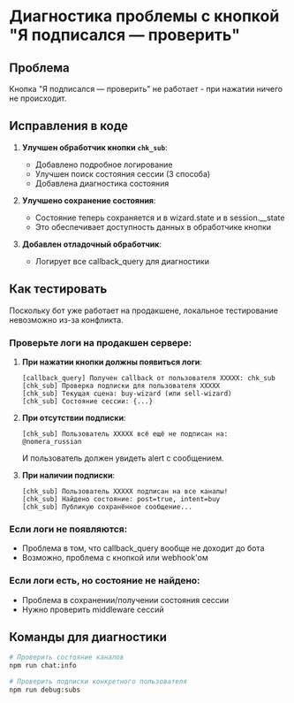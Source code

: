 # Диагностика проблемы с кнопкой "Я подписался — проверить"

## Проблема
Кнопка "Я подписался — проверить" не работает - при нажатии ничего не происходит.

## Исправления в коде

1. **Улучшен обработчик кнопки `chk_sub`**:
   - Добавлено подробное логирование
   - Улучшен поиск состояния сессии (3 способа)
   - Добавлена диагностика состояния

2. **Улучшено сохранение состояния**:
   - Состояние теперь сохраняется и в wizard.state и в session.__state
   - Это обеспечивает доступность данных в обработчике кнопки

3. **Добавлен отладочный обработчик**:
   - Логирует все callback_query для диагностики

## Как тестировать

Поскольку бот уже работает на продакшене, локальное тестирование невозможно из-за конфликта.

### Проверьте логи на продакшен сервере:

1. **При нажатии кнопки должны появиться логи**:
   ```
   [callback_query] Получен callback от пользователя XXXXX: chk_sub
   [chk_sub] Проверка подписки для пользователя XXXXX
   [chk_sub] Текущая сцена: buy-wizard (или sell-wizard)
   [chk_sub] Состояние сессии: {...}
   ```

2. **При отсутствии подписки**:
   ```
   [chk_sub] Пользователь XXXXX всё ещё не подписан на: @nomera_russian
   ```
   И пользователь должен увидеть alert с сообщением.

3. **При наличии подписки**:
   ```
   [chk_sub] Пользователь XXXXX подписан на все каналы!
   [chk_sub] Найдено состояние: post=true, intent=buy
   [chk_sub] Публикую сохранённое сообщение...
   ```

### Если логи не появляются:
- Проблема в том, что callback_query вообще не доходит до бота
- Возможно, проблема с кнопкой или webhook'ом

### Если логи есть, но состояние не найдено:
- Проблема в сохранении/получении состояния сессии
- Нужно проверить middleware сессий

## Команды для диагностики

```bash
# Проверить состояние каналов
npm run chat:info

# Проверить подписки конкретного пользователя  
npm run debug:subs
```
